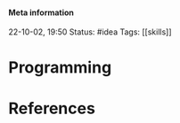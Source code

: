 #### Meta information
22-10-02, 19:50
Status: #idea
Tags: [[skills]]





# Programming







# References
